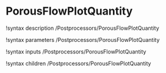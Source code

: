 <!-- MOOSE Documentation Stub: Remove this when content is added. -->

# PorousFlowPlotQuantity
!syntax description /Postprocessors/PorousFlowPlotQuantity

!syntax parameters /Postprocessors/PorousFlowPlotQuantity

!syntax inputs /Postprocessors/PorousFlowPlotQuantity

!syntax children /Postprocessors/PorousFlowPlotQuantity
